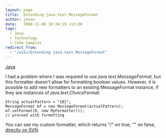 ```yaml
---
layout: page
title:  Extending java.text.MessageFormat
author: jevon
date:   2008-11-06 10:34:19 +13:00
tags:
  - Java
  - Technology
  - Code Samples
redirect_from:
  - "/wiki/Extending java.text.MessageFormat"
---
```


[Java](Java.md)

I had a problem where I was required to use _java.text.MessageFormat_, but this formatter doesn't allow for formatting boolean values. However, it is possible to add new formatters to an existing MessageFormat instance, if they are instances of _java.text.ChoiceFormat_:

```
String actualPattern = "{0}";
MessageFormat mf = new MessageFormat(actualPattern);
mf.setFormat(0, new MyFormatter());
// proceed with formatting
```

You can see my custom formatter, which returns "/" on true, "" on false, <a href="http://code.google.com/p/iaml/source/browse/trunk/org.openiaml.model/src/org/openiaml/model/diagramextensions/IsGeneratedFormat.java">directly on SVN</a>.
